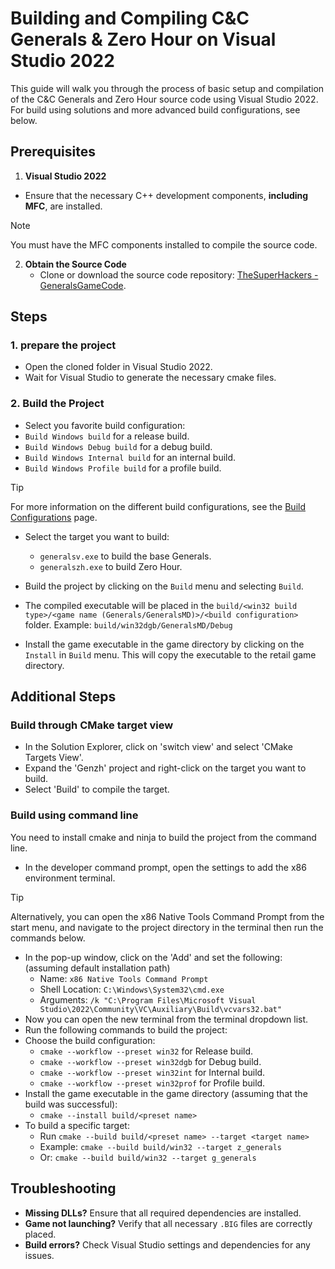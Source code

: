 # Building and Compiling C&C Generals & Zero Hour on Visual Studio 2022

This guide will walk you through the process of basic setup and compilation of the C&C Generals and Zero Hour source
code using Visual Studio 2022.
For build using solutions and more advanced build configurations, see below.

## Prerequisites

1. **Visual Studio 2022**

- Ensure that the necessary C++ development components, **including MFC**, are installed.

>[!NOTE]
> You must have the MFC components installed to compile the source code.
<!-- markdownlint-disable-next-line -->
2. **Obtain the Source Code**
    - Clone or download the source code
      repository: [TheSuperHackers - GeneralsGameCode](https://github.com/TheSuperHackers/GeneralsGameCode.git).

## Steps

### 1. prepare the project

- Open the cloned folder in Visual Studio 2022.
- Wait for Visual Studio to generate the necessary cmake files.

### 2. Build the Project

- Select you favorite build configuration:
- `Build Windows build` for a release build.
- `Build Windows Debug build` for a debug build.
- `Build Windows Internal build` for an internal build.
- `Build Windows Profile build` for a profile build.

>[!TIP]
> For more information on the different build configurations, see the [Build Configurations](build_configurations.md)
page.

- Select the target you want to build:
  - `generalsv.exe` to build the base Generals.
  - `generalszh.exe` to build Zero Hour.

- Build the project by clicking on the `Build` menu and selecting `Build`.
- The compiled executable will be placed in the `build/<win32 build type>/<game name (Generals/GeneralsMD)>/<build configuration>`
  folder. Example: `build/win32dgb/GeneralsMD/Debug`
- Install the game executable in the game directory by clicking on the `Install` in `Build` menu. This will copy the
  executable to the retail game directory.

## Additional Steps

### Build through CMake target view

- In the Solution Explorer, click on 'switch view' and select 'CMake Targets View'.
- Expand the 'Genzh' project and right-click on the target you want to build.
- Select 'Build' to compile the target.

### Build using command line

You need to install cmake and ninja to build the project from the command line.

- In the developer command prompt, open the settings to add the x86 environment terminal.

>[!Tip]
> Alternatively, you can open the x86 Native Tools Command Prompt from the start menu, and navigate to the project
   directory in the terminal then run the commands below.
  
- In the pop-up window, click on the 'Add' and set the following: (assuming default installation path)
  - Name: `x86 Native Tools Command Prompt`
  - Shell Location: `C:\Windows\System32\cmd.exe`
  - Arguments: `/k "C:\Program Files\Microsoft Visual Studio\2022\Community\VC\Auxiliary\Build\vcvars32.bat"`
- Now you can open the new terminal from the terminal dropdown list.
- Run the following commands to build the project:
- Choose the build configuration:
  - `cmake --workflow --preset win32` for Release build.
  - `cmake --workflow --preset win32dgb` for Debug build.
  - `cmake --workflow --preset win32int` for Internal build.
  - `cmake --workflow --preset win32prof` for Profile build.
- Install the game executable in the game directory (assuming that the build was successful):
  - `cmake --install build/<preset name>`
- To build a specific target:
  - Run `cmake --build build/<preset name> --target <target name>`
  - Example: `cmake --build build/win32 --target z_generals`
  - Or: `cmake --build build/win32 --target g_generals`

## Troubleshooting

- **Missing DLLs?** Ensure that all required dependencies are installed.
- **Game not launching?** Verify that all necessary `.BIG` files are correctly placed.
- **Build errors?** Check Visual Studio settings and dependencies for any issues.
